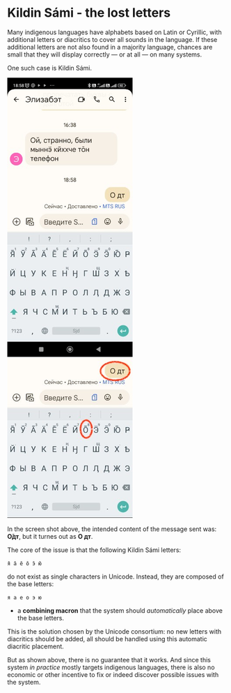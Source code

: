 # Kildin Sámi - the lost letters

Many indigenous languages have alphabets based on Latin or Cyrillic, with additional letters or diacritics to cover all sounds in the language. If these additional letters are not also found in a majority language, chances are small that they will display correctly — or at all — on many systems.

One such case is Kildin Sámi.

![Kildin Sámi screen shot](img/kildinsami.jpg)
![Kildin Sámi screen shot](img/kildinsami-focus.jpg)

In the screen shot above, the intended content of the message sent was: **О̄дт**, but it turnes out as **О дт**.

The core of the issue is that the following Kildin Sámi letters:

```
я̄ а̄ е̄ о̄ э̄ ю̄
```

do not exist as single characters in Unicode. Instead, they are composed of the base letters:

```
я а е о э ю
```

+ a **combining macron** that the system should *automatically* place above the base letters.

This is the solution chosen by the Unicode consortium: no new letters with diacritics should be added, all should be handled using this automatic diacritic placement.

But as shown above, there is no guarantee that it works. And since this system *in practice* mostly targets indigenous languages, there is also no economic or other incentive to fix or indeed discover possible issues with the system.
